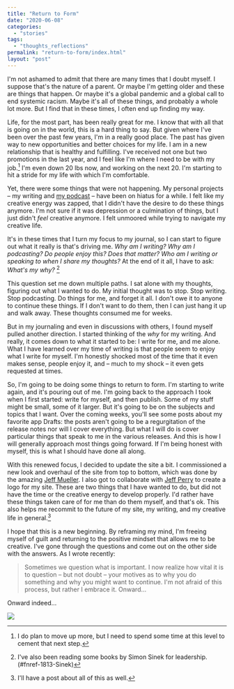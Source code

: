 ```yaml
---
title: "Return to Form"
date: "2020-06-08"
categories: 
  - "stories"
tags: 
  - "thoughts_reflections"
permalink: "return-to-form/index.html"
layout: "post"
---
```


I'm not ashamed to admit that there are many times that I doubt myself. I suppose that's the nature of a parent. Or maybe I'm getting older and these are things that happen. Or maybe it's a global pandemic and a global call to end systemic racism. Maybe it's all of these things, and probably a whole lot more. But I find that in these times, I often end up finding my way.

Life, for the most part, has been really great for me. I know that with all that is going on in the world, this is a hard thing to say. But given where I've been over the past few years, I'm in a really good place. The past has given way to new opportunities and better choices for my life. I am in a new relationship that is healthy and fulfilling. I've received not one but two promotions in the last year, and I feel like I'm where I need to be with my job.[^1] I'm even down 20 lbs now, and working on the next 20. I'm starting to hit a stride for my life with which I'm comfortable.

Yet, there were some things that were not happening. My personal projects – my writing and [my podcast](http://fundamentallybroken.men) – have been on hiatus for a while. I felt like my creative energy was zapped, that I didn't have the desire to do these things anymore. I'm not sure if it was depression or a culmination of things, but I just didn't _feel_ creative anymore. I felt unmoored while trying to navigate my creative life.

It's in these times that I turn my focus to my journal, so I can start to figure out what it really is that's driving me. _Why am I writing? Why am I podcasting? Do people enjoy this? Does that matter? Who am I writing or speaking to when I share my thoughts?_ At the end of it all, I have to ask: _What's my why?_ [^2]

This question set me down multiple paths. I sat alone with my thoughts, figuring out what I wanted to do. My initial thought was to stop. Stop writing. Stop podcasting. Do things for me, and forget it all. I don't owe it to anyone to continue these things. If I don't want to do them, then I can just hang it up and walk away. These thoughts consumed me for weeks.

But in my journaling and even in discussions with others, I found myself pulled another direction. I started thinking of the _why_ for my writing. And really, it comes down to what it started to be: I write for me, and me alone. What I have learned over my time of writing is that people seem to enjoy what I write for myself. I'm honestly shocked most of the time that it even makes sense, people enjoy it, and – much to my shock – it even gets requested at times.

So, I'm going to be doing some things to return to form. I'm starting to write again, and it's pouring out of me. I'm going back to the approach I took when I first started: write for myself, and then publish. Some of my stuff might be small, some of it larger. But it's going to be on the subjects and topics that I want. Over the coming weeks, you'll see some posts about my favorite app Drafts: the posts aren't going to be a regurgitation of the release notes nor will I cover everything. But what I will do is cover particular things that speak to me in the various releases. And this is how I will generally approach most things going forward. If I'm being honest with myself, this is what I should have done all along.

With this renewed focus, I decided to update the site a bit. I commissioned a new look and overhaul of the site from top to bottom, which was done by the amazing [Jeff Mueller](https://jandmlab.com/). I also got to collaborate with [Jeff Perry](https://jeffperry.blog) to create a logo for my site. These are two things that I have wanted to do, but did not have the time or the creative energy to develop properly. I'd rather have these things taken care of for me than do them myself, and that's ok. This also helps me recommit to the future of my site, my writing, and my creative life in general.[^3]

I hope that this is a new beginning. By reframing my mind, I'm freeing myself of guilt and returning to the positive mindset that allows me to be creative. I've gone through the questions and come out on the other side with the answers. As I wrote recently:

> Sometimes we question what is important. I now realize how vital it is to question – but not doubt – your motives as to why you do something and why you might want to continue. I'm not afraid of this process, but rather I embrace it. Onward…

Onward indeed…

[![](/images/Nahumck-me-logo-1024x400.png)](/images/Nahumck-me-logo.png)

[^1]: I do plan to move up more, but I need to spend some time at this level to cement that next step.

[^2]: I've also been reading some books by Simon Sinek for leadership.(#fnref-1813-Sinek)

[^3]: I'll have a post about all of this as well.
